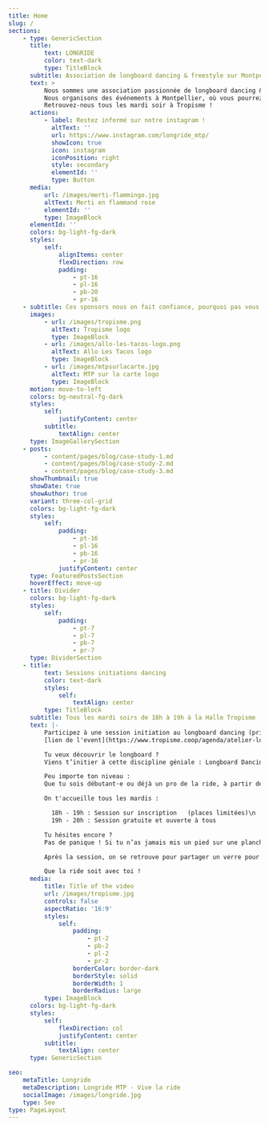 ```yaml
---
title: Home
slug: /
sections:
    - type: GenericSection
      title:
          text: LONGRIDE
          color: text-dark
          type: TitleBlock
      subtitle: Association de longboard dancing & freestyle sur Montpellier
      text: >
          Nous sommes une association passionnée de longboard dancing & freestyle.
          Nous organisons des événements à Montpellier, où vous pourrez découvrir et pratiquer cette discipline fascinante.
          Retrouvez-nous tous les mardi soir à Tropisme !
      actions:
          - label: Restez informé sur notre instagram !
            altText: ''
            url: https://www.instagram.com/longride_mtp/
            showIcon: true
            icon: instagram
            iconPosition: right
            style: secondary
            elementId: ''
            type: Button
      media:
          url: /images/merti-flammingo.jpg
          altText: Merti en flammand rose
          elementId: ''
          type: ImageBlock
      elementId: ''
      colors: bg-light-fg-dark
      styles:
          self:
              alignItems: center
              flexDirection: row
              padding:
                  - pt-16
                  - pl-16
                  - pb-20
                  - pr-16
    - subtitle: Ces sponsors nous on fait confiance, pourquoi pas vous !
      images:
          - url: /images/tropisme.png
            altText: Tropisme logo
            type: ImageBlock
          - url: /images/allo-les-tacos-logo.png
            altText: Allo Les Tacos logo
            type: ImageBlock
          - url: /images/mtpsurlacarte.jpg
            altText: MTP sur la carte logo
            type: ImageBlock
      motion: move-to-left
      colors: bg-neutral-fg-dark
      styles:
          self:
              justifyContent: center
          subtitle:
              textAlign: center
      type: ImageGallerySection
    - posts:
          - content/pages/blog/case-study-1.md
          - content/pages/blog/case-study-2.md
          - content/pages/blog/case-study-3.md
      showThumbnail: true
      showDate: true
      showAuthor: true
      variant: three-col-grid
      colors: bg-light-fg-dark
      styles:
          self:
              padding:
                  - pt-16
                  - pl-16
                  - pb-16
                  - pr-16
              justifyContent: center
      type: FeaturedPostsSection
      hoverEffect: move-up
    - title: Divider
      colors: bg-light-fg-dark
      styles:
          self:
              padding:
                  - pt-7
                  - pl-7
                  - pb-7
                  - pr-7
      type: DividerSection
    - title:
          text: Sessions initiations dancing
          color: text-dark
          styles:
              self:
                  textAlign: center
          type: TitleBlock
      subtitle: Tous les mardi soirs de 18h à 19h à la Halle Tropisme
      text: |-
          Participez à une session initiation au longboard dancing (prix 5€) :
          [lien de l'event](https://www.tropisme.coop/agenda/atelier-longboard-dancing-freestyle)

          Tu veux découvrir le longboard ?
          Viens t’initier à cette discipline géniale : Longboard Dancing & Freestyle !

          Peu importe ton niveau :
          Que tu sois débutant·e ou déjà un pro de la ride, à partir de 16 ans, que tu sois vert, rouge, bleu, il, elle, iel... Tout le monde est bienvenu !

          On t'accueille tous les mardis :

            18h - 19h : Session sur inscription   (places limitées)\n
            19h - 20h : Session gratuite et ouverte à tous

          Tu hésites encore ?
          Pas de panique ! Si tu n’as jamais mis un pied sur une planche ou si tu n’as pas de matériel ce n'est pas une excuse. On a tout ce qu'il te faut pour découvrir le longboard en toute sécurité  et avec un maximum de fun !

          Après la session, on se retrouve pour partager un verre pour ceux qui le souhaitent !

          Que la ride soit avec toi !
      media:
          title: Title of the video
          url: /images/tropisme.jpg
          controls: false
          aspectRatio: '16:9'
          styles:
              self:
                  padding:
                      - pt-2
                      - pb-2
                      - pl-2
                      - pr-2
                  borderColor: border-dark
                  borderStyle: solid
                  borderWidth: 1
                  borderRadius: large
          type: ImageBlock
      colors: bg-light-fg-dark
      styles:
          self:
              flexDirection: col
              justifyContent: center
          subtitle:
              textAlign: center
      type: GenericSection

seo:
    metaTitle: Longride
    metaDescription: Longride MTP - Vive la ride
    socialImage: /images/longride.jpg
    type: Seo
type: PageLayout
---
```

